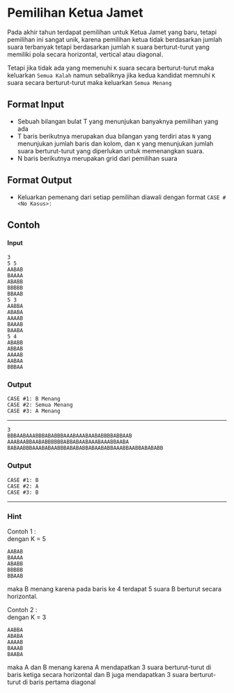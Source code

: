 # Pemilihan Ketua Jamet
Pada akhir tahun terdapat pemilihan untuk Ketua Jamet yang baru, tetapi pemilihan ini sangat unik, karena pemilihan ketua tidak berdasarkan jumlah suara terbanyak tetapi berdasarkan jumlah `K` suara berturut-turut yang memiliki pola secara horizontal, vertical atau diagonal. 

Tetapi jika tidak ada yang memenuhi `K` suara secara berturut-turut maka keluarkan `Semua Kalah` namun sebaliknya jika kedua kandidat memnuhi `K` suara secara berturut-turut maka keluarkan `Semua Menang`   

## Format Input
- Sebuah bilangan bulat T yang menunjukan banyaknya pemilihan yang ada
- T baris berikutnya merupakan dua bilangan yang terdiri atas `N` yang menunjukan jumlah baris dan kolom, dan `K` yang menunjukan jumlah suara berturut-turut yang diperlukan untuk memenangkan suara.
- N baris berikutnya merupakan grid dari pemilihan suara

## Format Output
- Keluarkan pemenang dari setiap pemilihan diawali dengan format `CASE #<No Kasus>:`

## Contoh 
#### Input
```
3
5 5
AABAB
BAAAA
ABABB
BBBBB
BBAAB
5 3
AABBA
ABABA
AAAAB
BAAAB
BAABA
5 4
ABABB
ABBAB
AAAAB
AABAA
BBBAA
```
### Output
```
CASE #1: B Menang
CASE #2: Semua Menang
CASE #3: A Menang
```
---
```
3
BBBAABAAABBBABABBBAAABAAABAABABBBBABBAAB
AAABAABBAABABBBBBBABBABAABAAABAAABBAABA
BABAABBBAAABABAABBBABABABBABAABABBAAABBAABBABABABB
```
### Output
```
CASE #1: B
CASE #2: A
CASE #3: B
```
---
### Hint
Contoh 1 :  
dengan K = 5
```
AABAB
BAAAA
ABABB
BBBBB
BBAAB
```
maka B menang karena pada baris ke 4 terdapat 5 suara B berturut secara horizontal.  

Contoh 2 :  
dengan K = 3
```
AABBA
ABABA
AAAAB
BAAAB
BAABA
```
maka A dan B menang karena A mendapatkan 3 suara berturut-turut di baris ketiga secara horizontal dan B juga mendapatkan 3 suara berturut-turut di baris pertama diagonal
